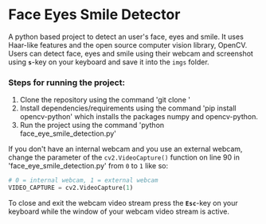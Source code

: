 # Face Eyes Smile Detector

A python based project to detect an user's face, eyes and smile. It uses Haar-like features and the open source computer vision library, OpenCV.
Users can detect face, eyes and smile using their webcam and screenshot using **`s`**-key on your keyboard and save it into the `imgs` folder.

### Steps for running the project:
1. Clone the repository using the command 'git clone '
2. Install dependencies/requirements using the command 'pip install opencv-python' which installs the packages numpy and opencv-python.
3. Run the project using the command 'python face_eye_smile_detection.py'

If you don't have an internal webcam and you use an external webcam, change the parameter of the `cv2.VideoCapture()` function on line 90 in 'face_eye_smile_detection.py' from `0` to `1` like so:

```python
# 0 = internal webcam, 1 = external webcam
VIDEO_CAPTURE = cv2.VideoCapture(1)
```

To close and exit the webcam video stream press the **`Esc`**-key on your keyboard while the window of your webcam video stream is active.
